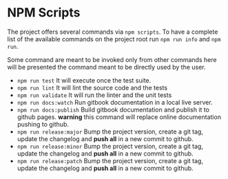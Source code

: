 # NPM Scripts

The project offers several commands via `npm scripts`.
To have a complete list of the available commands on the project root run `npm run info` and `npm run`.

Some command are meant to be invoked only from other commands here will be presented the command meant to be directly used by the user.


* `npm run test` It will execute once the test suite.
* `npm run lint` It will lint the source code and the tests
* `npm run validate` It will run the linter and the unit tests
* `npm run docs:watch` Run gitbook documentation in a local live server.
* `npm run docs:publish` Build gitbook documentation and publish it to github pages. **warning** this command will replace online documentation pushing to github.
* `npm run release:major` Bump the project version, create a git tag, update the changelog and **push all** in a new commit to github.
* `npm run release:minor` Bump the project version, create a git tag, update the changelog and **push all** in a new commit to github.
* `npm run release:patch` Bump the project version, create a git tag, update the changelog and **push all** in a new commit to github.

